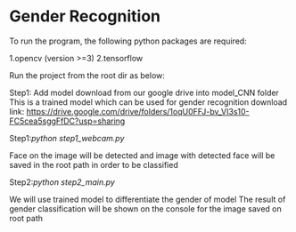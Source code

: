 Gender Recognition
==================

To run the program, the following python packages are required:

1.opencv (version >=3)
2.tensorflow





Run the project from the root dir as below:

Step1: Add model download from our google drive into model_CNN folder
This is a trained model which can be used for gender recognition
download link:
https://drive.google.com/drive/folders/1oqU0FFJ-bv_VI3s10-FC5cea5sggFfDC?usp=sharing

Step1:*python step1_webcam.py*

Face on the image will be detected 
and image with detected face will be saved in the root path in order to be classified

Step2:*python step2_main.py* 

We will use trained model to differentiate the gender of model
The result of gender classification will be shown on the console for the image saved on root path
